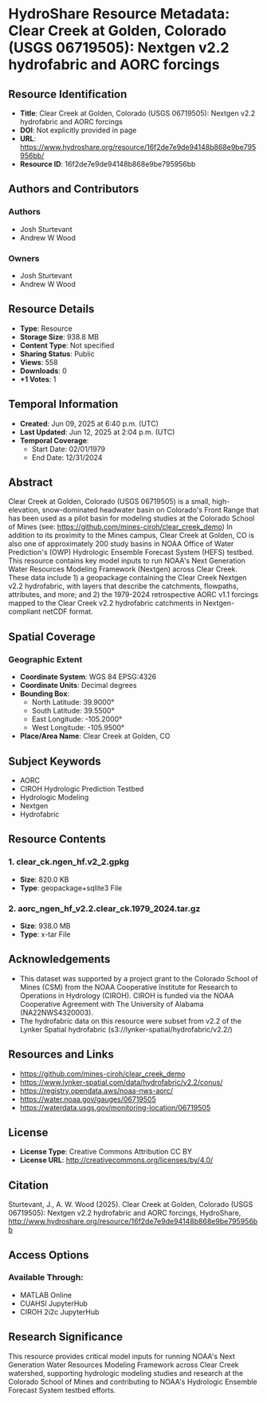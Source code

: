 # HydroShare Resource Metadata: Clear Creek at Golden, Colorado (USGS 06719505): Nextgen v2.2 hydrofabric and AORC forcings

## Resource Identification
- **Title**: Clear Creek at Golden, Colorado (USGS 06719505): Nextgen v2.2 hydrofabric and AORC forcings
- **DOI**: Not explicitly provided in page
- **URL**: https://www.hydroshare.org/resource/16f2de7e9de94148b868e9be795956bb/
- **Resource ID**: 16f2de7e9de94148b868e9be795956bb

## Authors and Contributors
### Authors
- Josh Sturtevant
- Andrew W Wood

### Owners
- Josh Sturtevant
- Andrew W Wood

## Resource Details
- **Type**: Resource
- **Storage Size**: 938.8 MB
- **Content Type**: Not specified
- **Sharing Status**: Public
- **Views**: 558
- **Downloads**: 0
- **+1 Votes**: 1

## Temporal Information
- **Created**: Jun 09, 2025 at 6:40 p.m. (UTC)
- **Last Updated**: Jun 12, 2025 at 2:04 p.m. (UTC)
- **Temporal Coverage**:
  - Start Date: 02/01/1979
  - End Date: 12/31/2024

## Abstract
Clear Creek at Golden, Colorado (USGS 06719505) is a small, high-elevation, snow-dominated headwater basin on Colorado's Front Range that has been used as a pilot basin for modeling studies at the Colorado School of Mines (see: https://github.com/mines-ciroh/clear_creek_demo) In addition to its proximity to the Mines campus, Clear Creek at Golden, CO is also one of approximately 200 study basins in NOAA Office of Water Prediction's (OWP) Hydrologic Ensemble Forecast System (HEFS) testbed. This resource contains key model inputs to run NOAA's Next Generation Water Resources Modeling Framework (Nextgen) across Clear Creek. These data include 1) a geopackage containing the Clear Creek Nextgen v2.2 hydrofabric, with layers that describe the catchments, flowpaths, attributes, and more; and 2) the 1979-2024 retrospective AORC v1.1 forcings mapped to the Clear Creek v2.2 hydrofabric catchments in Nextgen-compliant netCDF format.

## Spatial Coverage
### Geographic Extent
- **Coordinate System**: WGS 84 EPSG:4326
- **Coordinate Units**: Decimal degrees
- **Bounding Box**:
  - North Latitude: 39.9000°
  - South Latitude: 39.5500°
  - East Longitude: -105.2000°
  - West Longitude: -105.9500°
- **Place/Area Name**: Clear Creek at Golden, CO

## Subject Keywords
- AORC
- CIROH Hydrologic Prediction Testbed
- Hydrologic Modeling
- Nextgen
- Hydrofabric

## Resource Contents

### 1. clear_ck.ngen_hf.v2_2.gpkg
- **Size**: 820.0 KB
- **Type**: geopackage+sqlite3 File

### 2. aorc_ngen_hf_v2.2.clear_ck.1979_2024.tar.gz
- **Size**: 938.0 MB
- **Type**: x-tar File

## Acknowledgements
- This dataset was supported by a project grant to the Colorado School of Mines (CSM) from the NOAA Cooperative Institute for Research to Operations in Hydrology (CIROH). CIROH is funded via the NOAA Cooperative Agreement with The University of Alabama (NA22NWS4320003).
- The hydrofabric data on this resource were subset from v2.2 of the Lynker Spatial hydrofabric (s3://lynker-spatial/hydrofabric/v2.2/)

## Resources and Links
- https://github.com/mines-ciroh/clear_creek_demo
- https://www.lynker-spatial.com/data/hydrofabric/v2.2/conus/
- https://registry.opendata.aws/noaa-nws-aorc/
- https://water.noaa.gov/gauges/06719505
- https://waterdata.usgs.gov/monitoring-location/06719505

## License
- **License Type**: Creative Commons Attribution CC BY
- **License URL**: http://creativecommons.org/licenses/by/4.0/

## Citation
Sturtevant, J., A. W. Wood (2025). Clear Creek at Golden, Colorado (USGS 06719505): Nextgen v2.2 hydrofabric and AORC forcings, HydroShare, http://www.hydroshare.org/resource/16f2de7e9de94148b868e9be795956bb

## Access Options
### Available Through:
- MATLAB Online
- CUAHSI JupyterHub
- CIROH 2i2c JupyterHub

## Research Significance
This resource provides critical model inputs for running NOAA's Next Generation Water Resources Modeling Framework across Clear Creek watershed, supporting hydrologic modeling studies and research at the Colorado School of Mines and contributing to NOAA's Hydrologic Ensemble Forecast System testbed efforts.
